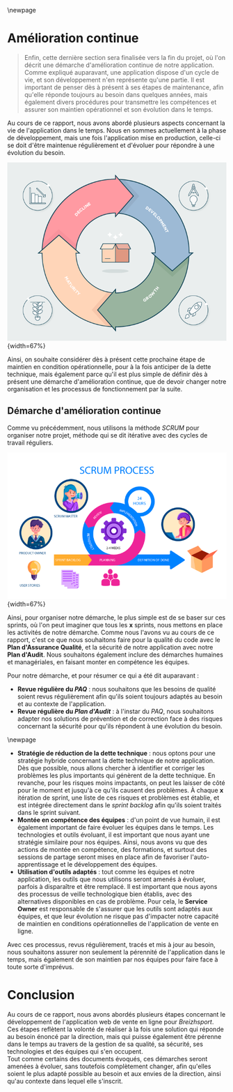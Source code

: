 
\newpage

#   Amélioration continue

 >  Enfin, cette dernière section sera finalisée vers la fin du projet, où l'on décrit une démarche d'amélioration continue de notre application. Comme expliqué auparavant, une application dispose d'un cycle de vie, et son développement n'en représente qu'une partie. Il est important de penser dès à présent à ses étapes de maintenance, afin qu'elle réponde toujours au besoin dans quelques années, mais également divers procédures pour transmettre les compétences et assurer son maintien opérationnel et son évolution dans le temps.

Au cours de ce rapport, nous avons abordé plusieurs aspects concernant la vie de l'application dans le temps. Nous en sommes actuellement à la phase de développement, mais une fois l'application mise en production, celle-ci se doit d'être maintenue régulièrement et d'évoluer pour répondre à une évolution du besoin.

![Cycle de vie d'une application web simplifiée](ASSETS/IMAGES/X/cycle.png){width=67%}

Ainsi, on souhaite considérer dès à présent cette prochaine étape de maintien en condition opérationnelle, pour à la fois anticiper de la dette technique, mais également parce qu'il est plus simple de définir dès à présent une démarche d'amélioration continue, que de devoir changer notre organisation et les processus de fonctionnement par la suite.

##  Démarche d'amélioration continue

Comme vu précédemment, nous utilisons la méthode *SCRUM* pour organiser notre projet, méthode qui se dit itérative avec des cycles de travail réguliers.

![Cycle de la méthode SCRUM](ASSETS/IMAGES/X/scrum.png){width=67%}

Ainsi, pour organiser notre démarche, le plus simple est de se baser sur ces sprints, où l'on peut imaginer que tous les **x** sprints, nous mettons en place les activités de notre démarche. Comme nous l'avons vu au cours de ce rapport, c'est ce que nous souhaitons faire pour la qualité du code avec le **Plan d'Assurance Qualité**, et la sécurité de notre application avec notre **Plan d'Audit**. Nous souhaitons également inclure des démarches humaines et managériales, en faisant monter en compétence les équipes.

Pour notre démarche, et pour résumer ce qui a été dit auparavant :

 -  **Revue régulière du *PAQ*** : nous souhaitons que les besoins de qualité soient revus régulièrement afin qu'ils soient toujours adaptés au besoin et au contexte de l'application.
 -  **Revue régulière du *Plan d'Audit*** : à l'instar du *PAQ*, nous souhaitons adapter nos solutions de prévention et de correction face à des risques concernant la sécurité pour qu'ils répondent à une évolution du besoin.

\newpage

 -  **Stratégie de réduction de la dette technique** : nous optons pour une stratégie hybride concernant la dette technique de notre application. Dès que possible, nous allons chercher à identifier et corriger les problèmes les plus importants qui génèrent de la dette technique. En revanche, pour les risques moins impactants, on peut les laisser de côté pour le moment et jusqu'à ce qu'ils causent des problèmes. À chaque **x** itération de sprint, une liste de ces risques et problèmes est établie, et est intégrée directement dans le *sprint backlog* afin qu'ils soient traités dans le sprint suivant.
 -  **Montée en compétence des équipes** : d'un point de vue humain, il est également important de faire évoluer les équipes dans le temps. Les technologies et outils évoluant, il est important que nous ayant une stratégie similaire pour nos équipes. Ainsi, nous avons vu que des actions de montée en compétence, des formations, et surtout des sessions de partage seront mises en place afin de favoriser l'auto-apprentissage et le développement des équipes.
 -  **Utilisation d'outils adaptés** : tout comme les équipes et notre application, les outils que nous utilisons seront amenés à évoluer, parfois à disparaître et être remplacé. Il est important que nous ayons des processus de veille technologique bien établis, avec des alternatives disponibles en cas de problème. Pour cela, le **Service Owner** est responsable de s'assurer que les outils sont adaptés aux équipes, et que leur évolution ne risque pas d'impacter notre capacité de maintien en conditions opérationnelles de l'application de vente en ligne.

Avec ces processus, revus régulièrement, tracés et mis à jour au besoin, nous souhaitons assurer non seulement la pérennité de l'application dans le temps, mais également de son maintien par nos équipes pour faire face à toute sorte d'imprévus.

#   Conclusion

Au cours de ce rapport, nous avons abordés plusieurs étapes concernant le développement de l'application web de vente en ligne pour *Breizhsport*. Ces étapes reflètent la volonté de réaliser à la fois une solution qui réponde au besoin énoncé par la direction, mais qui puisse également être pérenne dans le temps au travers de la gestion de sa qualité, sa sécurité, ses technologies et des équipes qui s'en occupent.  
Tout comme certains des documents évoqués, ces démarches seront amenées à évoluer, sans toutefois complètement changer, afin qu'elles soient le plus adapté possible au besoin et aux envies de la direction, ainsi qu'au contexte dans lequel elle s'inscrit.